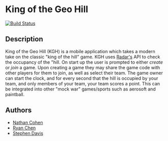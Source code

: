 # King of the Geo Hill
[![Build Status](https://travis-ci.com/nathancohen4299/king-of-the-geo-hill.svg?token=YTymvsBsp1VCM1vjvjyU&branch=master)](https://travis-ci.com/nathancohen4299/king-of-the-geo-hill)

## Description
King of the Geo Hill (KGH) is a mobile application which takes a modern take on the classic "king of the hill" game. KGH uses [Radar's](https://radar.io/) API to check the occupancy of the "hill. On start up the user is prompted to either *create* or *join* a game. Upon creating a game they may share the game code with other players for them to join, as well as select their team. The game owner can start the clock, and for every second that the hill is occupied by your team, and only members of your team, your team scores a point. This can be integrated into other "mock war" games/sports such as aerosoft and paintball.

## Authors
* [Nathan Cohen](https://github.com/nathancohen4299)
* [Ryan Chen](https://github.com/fatcat2)
* [Stephen Davis](https://github.com/stephend017)
